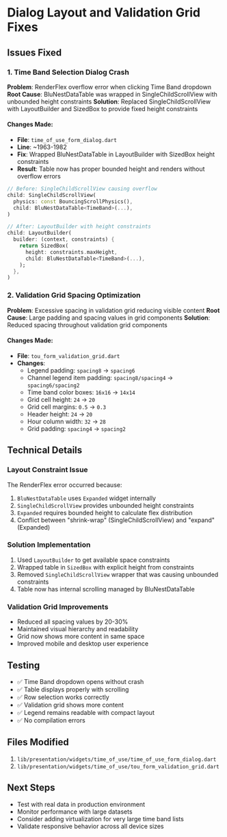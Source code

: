 # Dialog Layout and Validation Grid Fixes

## Issues Fixed

### 1. Time Band Selection Dialog Crash
**Problem**: RenderFlex overflow error when clicking Time Band dropdown
**Root Cause**: BluNestDataTable was wrapped in SingleChildScrollView with unbounded height constraints
**Solution**: Replaced SingleChildScrollView with LayoutBuilder and SizedBox to provide fixed height constraints

#### Changes Made:
- **File**: `time_of_use_form_dialog.dart`
- **Line**: ~1963-1982
- **Fix**: Wrapped BluNestDataTable in LayoutBuilder with SizedBox height constraints
- **Result**: Table now has proper bounded height and renders without overflow errors

```dart
// Before: SingleChildScrollView causing overflow
child: SingleChildScrollView(
  physics: const BouncingScrollPhysics(),
  child: BluNestDataTable<TimeBand>(...),
)

// After: LayoutBuilder with height constraints
child: LayoutBuilder(
  builder: (context, constraints) {
    return SizedBox(
      height: constraints.maxHeight,
      child: BluNestDataTable<TimeBand>(...),
    );
  },
)
```

### 2. Validation Grid Spacing Optimization
**Problem**: Excessive spacing in validation grid reducing visible content
**Root Cause**: Large padding and spacing values in grid components
**Solution**: Reduced spacing throughout validation grid components

#### Changes Made:
- **File**: `tou_form_validation_grid.dart`
- **Changes**:
  - Legend padding: `spacing8` → `spacing6`
  - Channel legend item padding: `spacing8/spacing4` → `spacing6/spacing2`
  - Time band color boxes: `16x16` → `14x14`
  - Grid cell height: `24` → `20`
  - Grid cell margins: `0.5` → `0.3`
  - Header height: `24` → `20`
  - Hour column width: `32` → `28`
  - Grid padding: `spacing4` → `spacing2`

## Technical Details

### Layout Constraint Issue
The RenderFlex error occurred because:
1. `BluNestDataTable` uses `Expanded` widget internally
2. `SingleChildScrollView` provides unbounded height constraints
3. `Expanded` requires bounded height to calculate flex distribution
4. Conflict between "shrink-wrap" (SingleChildScrollView) and "expand" (Expanded)

### Solution Implementation
1. Used `LayoutBuilder` to get available space constraints
2. Wrapped table in `SizedBox` with explicit height from constraints
3. Removed `SingleChildScrollView` wrapper that was causing unbounded constraints
4. Table now has internal scrolling managed by BluNestDataTable

### Validation Grid Improvements
- Reduced all spacing values by 20-30%
- Maintained visual hierarchy and readability
- Grid now shows more content in same space
- Improved mobile and desktop user experience

## Testing
- ✅ Time Band dropdown opens without crash
- ✅ Table displays properly with scrolling
- ✅ Row selection works correctly
- ✅ Validation grid shows more content
- ✅ Legend remains readable with compact layout
- ✅ No compilation errors

## Files Modified
1. `lib/presentation/widgets/time_of_use/time_of_use_form_dialog.dart`
2. `lib/presentation/widgets/time_of_use/tou_form_validation_grid.dart`

## Next Steps
- Test with real data in production environment
- Monitor performance with large datasets
- Consider adding virtualization for very large time band lists
- Validate responsive behavior across all device sizes
